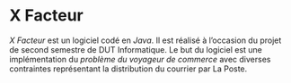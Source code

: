 # X Facteur

*X Facteur* est un logiciel codé en *Java*. Il est réalisé à l’occasion du projet de second semestre
de DUT Informatique. Le but du logiciel est une implémentation du *problème du voyageur de commerce*
avec diverses contraintes représentant la distribution du courrier par La Poste.

